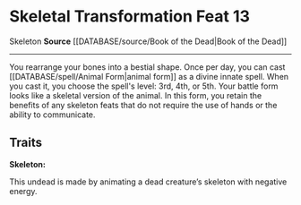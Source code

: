 ﻿---
feat: Skeletal Transformation
id: '3541'
level: '13'
name: Skeletal Transformation
rarity: Common
source: '[[DATABASE/source/Book of the Dead|Book of the Dead]]'
trait:
- '[[DATABASE/trait/Skeleton|Skeleton]]'
type: Feat

---
# Skeletal Transformation <span class="item-type">Feat 13</span>

<span class="item-trait">Skeleton</span>
**Source** [[DATABASE/source/Book of the Dead|Book of the Dead]]

---
You rearrange your bones into a bestial shape. Once per day, you can cast [[DATABASE/spell/Animal Form|animal form]] as a divine innate spell. When you cast it, you choose the spell's level: 3rd, 4th, or 5th. Your battle form looks like a skeletal version of the animal. In this form, you retain the benefits of any skeleton feats that do not require the use of hands or the ability to communicate.

## Traits

**Skeleton:**

This undead is made by animating a dead creature’s skeleton with negative energy.
